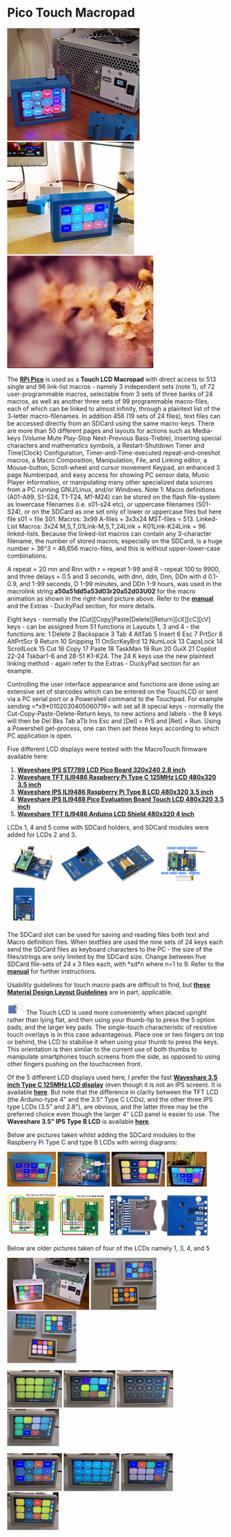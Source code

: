 # Pico Touch Macropad

<p align="left">
<img src="images/pipc.png" height="260" /> 
<img src="images/lcdC2.png" height="260" /> 
<img src="macro.gif" height="260" /> 
</p>

The [**RPi Pico**](https://www.raspberrypi.org/products/raspberry-pi-pico/) is used as a **Touch LCD Macropad** with direct access to 513 single and 96 link-list macros - namely 3 independent sets (note 1), of 72 user-programmable macros, selectable from 3 sets of three banks of 24 macros, as well as another three sets of 99 programmable macro-files, each of which can be linked to almost infinity, through a plaintext list of the 3-letter macro-filenames. In addition 456 (19 sets of 24 files), text files can be accessed directly from an SDCard using the same macro-keys. There are more than 50 different pages and layouts for actions such as Media-keys (Volume Mute Play-Stop Next-Previous Bass-Treble), inserting special characters and mathematics symbols, a Restart-Shutdown Timer and Time(Clock) Configuration, Timer-and-Time-executed repeat-and-oneshot macros, a Macro Composition, Manipulation, File, and Linking editor, a Mouse-button, Scroll-wheel and cursor movement Keypad, an enhanced 3 page Numberpad, and easy access for showing PC sensor data, Music Player information, or manipulating many other specialized data sources from a PC running GNU/Linux, and/or Windows. Note 1: Macro definitions (A01-A99, S1-S24, T1-T24, M1-M24) can be stored on the flash file-system as lowercase filenames (i.e. s01-s24 etc), or uppercase filenames (S01-S24), or on the SDCard as one set only of lower or uppercase files but here file s01 = file S01. Macros: 3x99 A-files + 3x3x24 MST-files = 513. Linked-List Macros: 3x24 M,S,T,01Link-M,S,T,24Link + K01Link-K24Link = 96 linked-lists. Because the linked-list macros can contain any 3-character filename, the number of stored macros, especially on the SDCard, is a huge number = 36^3 = 46,656 macro-files, and this is without upper-lower-case combinations. 

A repeat = 20 rnn and Rnn with r = repeat 1-99 and R - repeat 100 to 9900, and three delays = 0.5 and 3 seconds, with dnn, ddn, Dnn, DDn with d 0.1-0.9, and 1-99 seconds, D 1-99 minutes, and DDn 1-9 hours, was used in the macrolink string **a50a51dd5a53d03r20a52d03U02** for the macro animation as shown in the right-hand picture above. Refer to the [**manual**](Manual.md) and the Extras - DuckyPad section, for more details. 

Eight keys - normally the [Cut][Copy]Paste[Delete][Return][cX][cC][cV] keys - can be assigned from 51 functions in Layouts 1, 3 and 4 - the functions are: 1 Delete 2 Backspace 3 Tab  4 AltTab 5 Insert 6 Esc 7 PrtScr 8 AltPrtScr 9 Return 10 Snipping 11 OnScrKeyBrd 12 NumLock 13 CapsLock 14 ScrollLock 15 Cut 16 Copy 17 Paste 18 TaskMan 19 Run 20 GuiX 21 Copilot 22-24 Tskbar1-6 and 28-51 K1-K24. The 24 K keys use the new plaintext linking method - again refer to the Extras - DuckyPad section for an example. 

Controlling the user interface appearance and functions are done using an extensive set of starcodes which can be entered on the TouchLCD or sent via a PC serial port or a Powershell command to the Touchpad. For example sending <\*x9\*0102030405060719> will set all 8 special keys - normally the Cut-Copy-Paste-Delete-Return keys, to new actions and labels - the 8 keys will then be Del Bks Tab aTb Ins Esc and [Del] = PrS and [Ret] = Run. Using a Powershell get-process, one can then set these keys according to which PC application is open.

Five different LCD displays were tested with the MacroTouch firmware available here:
1. [**Waveshare IPS ST7789  LCD Pico Board 320x240 2.8 inch**](https://www.waveshare.com/pico-restouch-lcd-2.8.htm)
2. [**Waveshare TFT ILI9486 Raspberry Pi Type C 125MHz LCD 480x320 3.5 inch**](https://www.waveshare.com/3.5inch-rpi-lcd-c.htm)
3. [**Waveshare IPS ILI9486 Raspberry Pi Type B LCD 480x320 3.5 inch**](https://www.waveshare.com/product/3.5inch-RPi-LCD-B.htm)
4. [**Waveshare IPS ILI9488 Pico Evaluation Board Touch LCD 480x320 3.5 inch**](https://www.waveshare.com/pico-eval-board.htm)
5. [**Waveshare TFT ILI9486 Arduino LCD Shield 480x320 4 inch**](https://www.waveshare.com/4inch-tft-touch-shield.htm)

LCDs 1, 4 and 5 come with SDCard holders, and SDCard modules were added for LCDs 2 and 3.

<p align="left">
<img src="images/WavesharePicoBrd1.jpg" height="90" /> 
<img src="images/WaveshareTypeC.png" height="90" /> 
<img src="images/WaveshareTypeB.png" height="90" /> 
<img src="images/WavesharePicoBrd2.jpg" height="90" /> 
<img src="images/WaveshareArduinoLCD.png" height="90" /> 
</p>

The SDCard slot can be used for saving and reading files both text and Macro definition files. When textfiles are used the nine sets of 24 keys each send the SDCard files as keyboard characters to the PC - the size of the files/strings are only limited by the SDCard size. Change between five SDCard file-sets of 24 x 3 files each, with \*sd\*n where n=1 to 9. Refer to the [**manual**](Manual.md) for further instructions.

Usability guidelines for touch macro pads are difficult to find, but [**these Material Design Layout Guidelines**](https://m2.material.io/design/layout/understanding-layout.html#layout-anatomy) are in part, applicable. 

<img src="images/handposition.png" width="40" height="30"/> The Touch LCD is used more conveniently when placed upright rather than lying flat, and then using your thumb-tip to press the 5 option pads, and the larger key pads. The single-touch characteristic of resistive touch overlays is in this case advantageous. Place one or two fingers on top or behind, the LCD to stabilise it when using your thumb to press the keys. This orientation is then similar to the current use of both thumbs to manipulate smartphones touch screens from the side, as opposed to using other fingers pushing on the touchscreen front. 

Of the 5 different LCD displays used here, I prefer the fast [**Waveshare 3.5 inch Type C 125MHz LCD display**](https://www.waveshare.com/3.5inch-rpi-lcd-c.htm) (even though it is not an IPS screen). It is available [**here**](https://www.pishop.co.za/store/ws-35inch-rpi-lcd-c-480x320-125mhz-high-speed-spi?keyword=display%203.5%20inch&category_id=0). But note that the difference in clarity between the TFT LCD (the Arduino-type 4" and the 3.5" Type C LCDs), and the other three IPS type LCDs (3.5" and 2.8"), are obvious, and the latter three may be the preferred choice even though the larger 4" LCD panel is easier to use. The **Waveshare 3.5" IPS Type B LCD** is available [**here**](https://www.diyelectronics.co.za/store/displays/1632-5-inch-rpi-ips-lcd-320480.html).

Below are pictures taken whilst adding the SDCard modules to the Raspberry Pi Type C and type B LCDs with wiring diagrams:

<p align="left">
<img src="images/TypeC1.png" height="80" /> 
<img src="images/TypeC2.png" height="80" /> 
<img src="images/TypeC3.png" height="80" /> 
<img src="images/TypeC4.png" height="80" /> 
</p>

<p align="left">
<img src="images/TypeCWiring.png" height="100" /> 
<img src="images/TypeBWiring.png" height="100" /> 
<img src="images/SDCardModule1.png" height="100" /> 
</p>

Below are older pictures taken of four of the LCDs namely 1, 3, 4, and 5

<p align="left">
<img src="images/oled-volt.png" height="120" />  
<img src="images/s2.jpg" height="120" /> 
<img src="images/s3.jpg" height="120" /> 
</p>
 
<p align="left">
<img src="images/mth1.jpg" height="86" /> 
<img src="images/num0.jpg" height="86" /> 
<img src="images/num2.jpg" height="86" /> 
<img src="images/tim1.jpg" height="86" /> 
</p>

<p align="left">
<img src="images/cfg1.jpg" height="87" /> 
<img src="images/kbd1.jpg" height="87" /> 
<img src="images/mac3.jpg" height="87" /> 
<img src="images/med1.jpg" height="87" /> 
</p>


